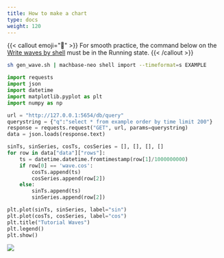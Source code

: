 ```yaml
---
title: How to make a chart
type: docs
weight: 120
---
```


{{< callout emoji="📌" >}}
For smooth practice, the command below on the [Write waves by shell](../../010.shell/11.shell-write-waves) must be in the Running state.
{{< /callout >}}

```sh
sh gen_wave.sh | machbase-neo shell import --timeformat=s EXAMPLE
```

```python
import requests
import json
import datetime
import matplotlib.pyplot as plt
import numpy as np

url = "http://127.0.0.1:5654/db/query"
querystring = {"q":"select * from example order by time limit 200"} 
response = requests.request("GET", url, params=querystring)
data = json.loads(response.text)

sinTs, sinSeries, cosTs, cosSeries = [], [], [], []
for row in data["data"]["rows"]:
    ts = datetime.datetime.fromtimestamp(row[1]/1000000000)
    if row[0] == 'wave.cos':
        cosTs.append(ts)
        cosSeries.append(row[2])
    else:
        sinTs.append(ts)
        sinSeries.append(row[2])

plt.plot(sinTs, sinSeries, label="sin")
plt.plot(cosTs, cosSeries, label="cos")
plt.title("Tutorial Waves")
plt.legend()
plt.show()
```

![](/images/python-chart.jpg)